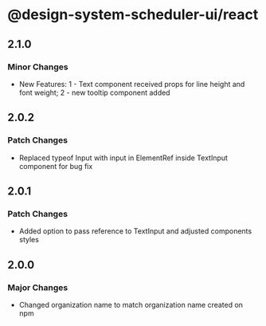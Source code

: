 # @design-system-scheduler-ui/react

## 2.1.0

### Minor Changes

- New Features: 1 - Text component received props for line height and font weight; 2 - new tooltip component added

## 2.0.2

### Patch Changes

- Replaced typeof Input with input in ElementRef inside TextInput component for bug fix

## 2.0.1

### Patch Changes

- Added option to pass reference to TextInput and adjusted components styles

## 2.0.0

### Major Changes

- Changed organization name to match organization name created on npm
